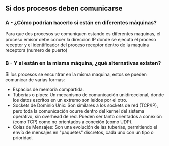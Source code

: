 ## Si dos procesos deben comunicarse

### A - ¿Cómo podrían hacerlo si están en diferentes máquinas?
Para que dos procesos se comuniquen estando es diferentes maquinas, el proceso emisor debe concer la direccion IP donde se ejecuta el proceso receptor y el identificador del proceso receptor dentro de la maquina receptora (numero de puerto)
### B - Y si están en la misma máquina, ¿qué alternativas existen?
Si los procesos se encuntrar en la misma maquina, estos se pueden comunicar de varias formas:
- Espacios de memoria compartida.
- Tuberías o pipes: Un mecanismo de comunicación unidireccional, donde los datos escritos en un extremo son leídos por el otro. 
- Sockets de Dominio Unix: Son similares a los sockets de red (TCP/IP), pero toda la comunicación ocurre dentro del kernel del sistema operativo, sin overhead de red. Pueden ser tanto orientados a conexión (como TCP) como no orientados a conexión (como UDP).
- Colas de Mensajes: Son una evolución de las tuberías, permitiendo el envío de mensajes en "paquetes" discretos, cada uno con un tipo o prioridad.